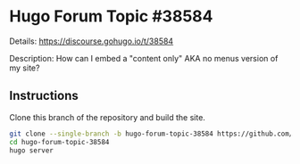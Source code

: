 # Hugo Forum Topic #38584

Details: <https://discourse.gohugo.io/t/38584>

Description: How can I embed a "content only" AKA no menus version of my site?

## Instructions

Clone this branch of the repository and build the site.

```bash
git clone --single-branch -b hugo-forum-topic-38584 https://github.com/jmooring/hugo-testing hugo-forum-topic-38584
cd hugo-forum-topic-38584
hugo server
```
